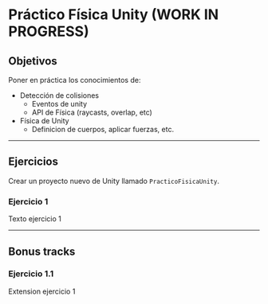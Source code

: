# Práctico Física Unity (WORK IN PROGRESS)

## Objetivos

Poner en práctica los conocimientos de:

* Detección de colisiones
  - Eventos de unity
  - API de Física (raycasts, overlap, etc)
* Física de Unity
  - Definicion de cuerpos, aplicar fuerzas, etc.

--- 

## Ejercicios

Crear un proyecto nuevo de Unity llamado `PracticoFisicaUnity`.

### Ejercicio 1

Texto ejercicio 1

---

## Bonus tracks

### Ejercicio 1.1

Extension ejercicio 1